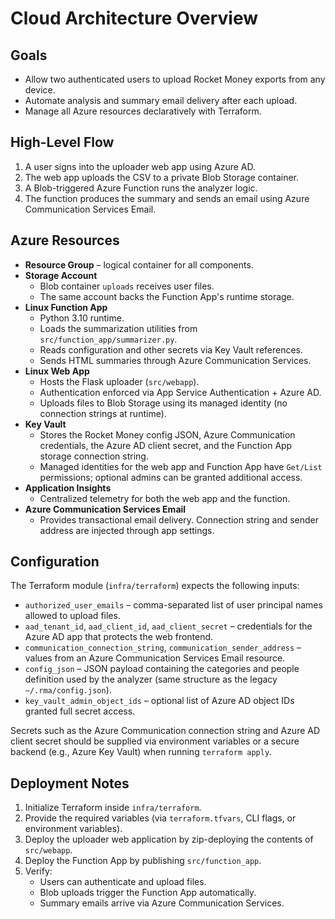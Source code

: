 # Cloud Architecture Overview

## Goals

- Allow two authenticated users to upload Rocket Money exports from any device.
- Automate analysis and summary email delivery after each upload.
- Manage all Azure resources declaratively with Terraform.

## High-Level Flow

1. A user signs into the uploader web app using Azure AD.
2. The web app uploads the CSV to a private Blob Storage container.
3. A Blob-triggered Azure Function runs the analyzer logic.
4. The function produces the summary and sends an email using Azure Communication Services Email.

## Azure Resources

- **Resource Group** – logical container for all components.
- **Storage Account**
  - Blob container `uploads` receives user files.
  - The same account backs the Function App's runtime storage.
- **Linux Function App**
  - Python 3.10 runtime.
  - Loads the summarization utilities from `src/function_app/summarizer.py`.
  - Reads configuration and other secrets via Key Vault references.
  - Sends HTML summaries through Azure Communication Services.
- **Linux Web App**
  - Hosts the Flask uploader (`src/webapp`).
  - Authentication enforced via App Service Authentication + Azure AD.
  - Uploads files to Blob Storage using its managed identity (no connection strings at runtime).
- **Key Vault**
  - Stores the Rocket Money config JSON, Azure Communication credentials, the Azure AD client secret, and the Function App storage connection string.
  - Managed identities for the web app and Function App have `Get/List` permissions; optional admins can be granted additional access.
- **Application Insights**
  - Centralized telemetry for both the web app and the function.
- **Azure Communication Services Email**
  - Provides transactional email delivery. Connection string and sender address are injected through app settings.

## Configuration

The Terraform module (`infra/terraform`) expects the following inputs:

- `authorized_user_emails` – comma-separated list of user principal names allowed to upload files.
- `aad_tenant_id`, `aad_client_id`, `aad_client_secret` – credentials for the Azure AD app that protects the web frontend.
- `communication_connection_string`, `communication_sender_address` – values from an Azure Communication Services Email resource.
- `config_json` – JSON payload containing the categories and people definition used by the analyzer (same structure as the legacy `~/.rma/config.json`).
- `key_vault_admin_object_ids` – optional list of Azure AD object IDs granted full secret access.

Secrets such as the Azure Communication connection string and Azure AD client secret should be supplied via environment variables or a secure backend (e.g., Azure Key Vault) when running `terraform apply`.

## Deployment Notes

1. Initialize Terraform inside `infra/terraform`.
2. Provide the required variables (via `terraform.tfvars`, CLI flags, or environment variables).
3. Deploy the uploader web application by zip-deploying the contents of `src/webapp`.
4. Deploy the Function App by publishing `src/function_app`.
5. Verify:
   - Users can authenticate and upload files.
   - Blob uploads trigger the Function App automatically.
   - Summary emails arrive via Azure Communication Services.
